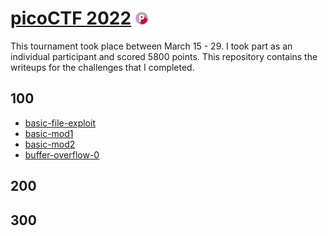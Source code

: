 # [picoCTF 2022](http://play.picoctf.org) ![picoctf](./picoctf-small.jpg)

This tournament took place between March 15 - 29. I took part as an individual participant and scored 5800 points. This repository contains the writeups for the challenges that I completed. 

## 100

- [basic-file-exploit](./100/basic-file-exploit/README.md)
- [basic-mod1](./100/basic-mod1/README.md)
- [basic-mod2](./100/basic-mod2/README.md)
- [buffer-overflow-0](./100/buffer-overflow-0/README.md)

## 200

## 300
